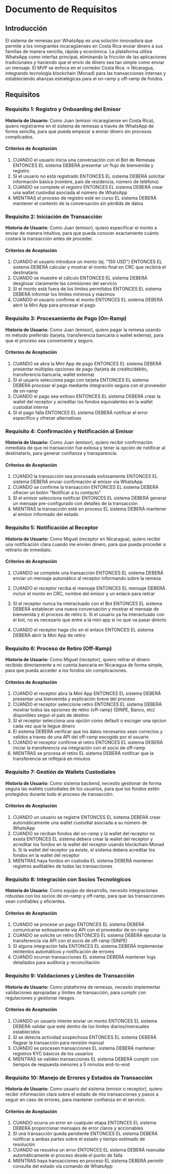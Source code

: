 # Documento de Requisitos

## Introducción

El sistema de remesas por WhatsApp es una solución innovadora que permite a los inmigrantes nicaragüenses en Costa Rica enviar dinero a sus familias de manera sencilla, rápida y económica. La plataforma utiliza WhatsApp como interfaz principal, eliminando la fricción de las aplicaciones tradicionales y haciendo que el envío de dinero sea tan simple como enviar un mensaje. El MVP se enfoca en el corredor Costa Rica → Nicaragua, integrando tecnología blockchain (Monad) para las transacciones internas y estableciendo alianzas estratégicas para el on-ramp y off-ramp de fondos.

## Requisitos

### Requisito 1: Registro y Onboarding del Emisor

**Historia de Usuario:** Como Juan (emisor nicaragüense en Costa Rica), quiero registrarme en el sistema de remesas a través de WhatsApp de forma sencilla, para que pueda empezar a enviar dinero sin procesos complicados.

#### Criterios de Aceptación

1. CUANDO el usuario inicia una conversación con el Bot de Remesas ENTONCES EL sistema DEBERÁ presentar un flujo de bienvenida y registro
2. SI el usuario no está registrado ENTONCES EL sistema DEBERÁ solicitar información básica (nombre, país de residencia, número de teléfono)
3. CUANDO se complete el registro ENTONCES EL sistema DEBERÁ crear una wallet custodial asociada al número de WhatsApp
4. MIENTRAS el proceso de registro esté en curso EL sistema DEBERÁ mantener el contexto de la conversación sin pérdida de datos

### Requisito 2: Iniciación de Transacción

**Historia de Usuario:** Como Juan (emisor), quiero especificar el monto a enviar de manera intuitiva, para que pueda conocer exactamente cuánto costará la transacción antes de proceder.

#### Criterios de Aceptación

1. CUANDO el usuario introduce un monto (ej. "150 USD") ENTONCES EL sistema DEBERÁ calcular y mostrar el monto final en CRC que recibirá el destinatario
2. CUANDO se muestre el cálculo ENTONCES EL sistema DEBERÁ desglosar claramente las comisiones del servicio
3. SI el monto está fuera de los límites permitidos ENTONCES EL sistema DEBERÁ informar los límites mínimos y máximos
4. CUANDO el usuario confirme el monto ENTONCES EL sistema DEBERÁ abrir la Mini App para procesar el pago

### Requisito 3: Procesamiento de Pago (On-Ramp)

**Historia de Usuario:** Como Juan (emisor), quiero pagar la remesa usando mi método preferido (tarjeta, transferencia bancaria o wallet externa), para que el proceso sea conveniente y seguro.

#### Criterios de Aceptación

1. CUANDO se abra la Mini App de pago ENTONCES EL sistema DEBERÁ presentar múltiples opciones de pago (tarjeta de crédito/débito, transferencia bancaria, wallet externa)
2. SI el usuario selecciona pago con tarjeta ENTONCES EL sistema DEBERÁ procesar el pago mediante integración segura con el proveedor de on-ramp
3. CUANDO el pago sea exitoso ENTONCES EL sistema DEBERÁ crear la wallet del receptor y acreditar los fondos equivalentes en la wallet custodial interna
4. SI el pago falla ENTONCES EL sistema DEBERÁ notificar el error específico y ofrecer alternativas

### Requisito 4: Confirmación y Notificación al Emisor

**Historia de Usuario:** Como Juan (emisor), quiero recibir confirmación inmediata de que mi transacción fue exitosa y tener la opción de notificar al destinatario, para generar confianza y transparencia.

#### Criterios de Aceptación

1. CUANDO la transacción sea procesada exitosamente ENTONCES EL sistema DEBERÁ enviar confirmación al emisor via WhatsApp
2. CUANDO se confirme la transacción ENTONCES EL sistema DEBERÁ ofrecer un botón "Notificar a tu contacto"
3. SI el emisor selecciona notificar ENTONCES EL sistema DEBERÁ generar un mensaje pre-configurado con detalles de la transacción
4. MIENTRAS la transacción esté en proceso EL sistema DEBERÁ mantener al emisor informado del estado

### Requisito 5: Notificación al Receptor

**Historia de Usuario:** Como Miguel (receptor en Nicaragua), quiero recibir una notificación clara cuando me envíen dinero, para que pueda proceder a retirarlo de inmediato.

#### Criterios de Aceptación

1. CUANDO se complete una transacción ENTONCES EL sistema DEBERÁ enviar un mensaje automático al receptor informando sobre la remesa
2. CUANDO el receptor reciba el mensaje ENTONCES EL mensaje DEBERÁ incluir el monto en CRC, nombre del emisor y un enlace para retirar
3. SI el receptor nunca ha interactuado con el Bot ENTONCES EL sistema DEBERÁ establecer una nueva conversación y mostrar el mensaje de bienvenida y el proceso de retiro
   b. Si el usuario ya ha interactuado con el bot, no es necesario que entre a la mini app si no que va pasar directo

4. CUANDO el receptor haga clic en el enlace ENTONCES EL sistema DEBERÁ abrir la Mini App de retiro

### Requisito 6: Proceso de Retiro (Off-Ramp)

**Historia de Usuario:** Como Miguel (receptor), quiero retirar el dinero recibido directamente a mi cuenta bancaria en Nicaragua de forma simple, para que pueda acceder a los fondos sin complicaciones.

#### Criterios de Aceptación

1. CUANDO el receptor abra la Mini App ENTONCES EL sistema DEBERÁ presentar una bienvenida y explicación breve del proceso
2. CUANDO el receptor seleccione retiro ENTONCES EL sistema DEBERÁ mostrar todos las opciones de retiro (off-ramp) (SINPE, Banco, etc) disponbles segun el país de destino
3. SI el receptor selecciona una opción como default o escoger una opcion cada vez que le llegue dinero
4. El sistema DEBERÁ verificar que los datos necesarios sean correctos y validos a traves de una API del off-ramp escogido por el usuario
5. CUANDO el receptor confirme el retiro ENTONCES EL sistema DEBERÁ iniciar la transferencia via integración con el socio de off-ramp
6. MIENTRAS se procesa el retiro EL sistema DEBERÁ notificar que la transferencia se reflejará en minutos

### Requisito 7: Gestión de Wallets Custodiales

**Historia de Usuario:** Como sistema backend, necesito gestionar de forma segura las wallets custodiales de los usuarios, para que los fondos estén protegidos durante todo el proceso de transacción.

#### Criterios de Aceptación

1. CUANDO un usuario se registre ENTONCES EL sistema DEBERÁ crear automáticamente una wallet custodial asociada a su número de WhatsApp
2. CUANDO se reciban fondos del on-ramp y la wallet del receptor no exista ENTONCES EL sistema debera crear la wallet del receptor y acreditar los fondos en la wallet del receptor usando blockchain Monad
   b. Si la wallet del receptor ya existe, el sistema debera acreditar los fondos en la wallet del receptor
3. MIENTRAS haya fondos en custodia EL sistema DEBERÁ mantener registros auditables de todas las transacciones

### Requisito 8: Integración con Socios Tecnológicos

**Historia de Usuario:** Como equipo de desarrollo, necesito integraciones robustas con los socios de on-ramp y off-ramp, para que las transacciones sean confiables y eficientes.

#### Criterios de Aceptación

1. CUANDO se procese un pago ENTONCES EL sistema DEBERÁ comunicarse exitosamente via API con el proveedor de on-ramp
2. CUANDO se solicite un retiro ENTONCES EL sistema DEBERÁ ejecutar la transferencia via API con el socio de off-ramp (SINPE)
3. SI alguna integración falla ENTONCES EL sistema DEBERÁ implementar reintentos automáticos y notificación de errores
4. CUANDO ocurran transacciones EL sistema DEBERÁ mantener logs detallados para auditoría y reconciliación

### Requisito 9: Validaciones y Límites de Transacción

**Historia de Usuario:** Como plataforma de remesas, necesito implementar validaciones apropiadas y límites de transacción, para cumplir con regulaciones y gestionar riesgos.

#### Criterios de Aceptación

1. CUANDO un usuario intente enviar un monto ENTONCES EL sistema DEBERÁ validar que esté dentro de los límites diarios/mensuales establecidos
2. SI se detecta actividad sospechosa ENTONCES EL sistema DEBERÁ flagear la transacción para revisión manual
3. CUANDO se procesen transacciones EL sistema DEBERÁ mantener registros KYC básicos de los usuarios
4. MIENTRAS se validen transacciones EL sistema DEBERÁ cumplir con tiempos de respuesta menores a 5 minutos end-to-end

### Requisito 10: Manejo de Errores y Estados de Transacción

**Historia de Usuario:** Como usuario del sistema (emisor o receptor), quiero recibir información clara sobre el estado de mis transacciones y pasos a seguir en caso de errores, para mantener confianza en el servicio.

#### Criterios de Aceptación

1. CUANDO ocurra un error en cualquier etapa ENTONCES EL sistema DEBERÁ proporcionar mensajes de error claros y accionables
2. SI una transacción queda pendiente ENTONCES EL sistema DEBERÁ notificar a ambas partes sobre el estado y tiempo estimado de resolución
3. CUANDO se resuelva un error ENTONCES EL sistema DEBERÁ reanudar automáticamente el proceso desde el punto de falla
4. MIENTRAS haya transacciones en proceso EL sistema DEBERÁ permitir consulta del estado via comando de WhatsApp
